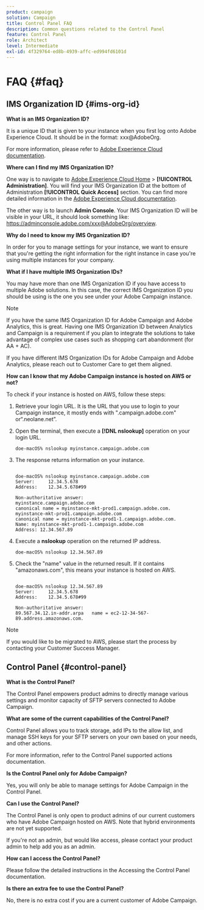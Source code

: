 ```yaml
---
product: campaign
solution: Campaign 
title: Control Panel FAQ
description: Common questions related to the Control Panel
feature: Control Panel
role: Architect
level: Intermediate
exl-id: 4f329764-ed8b-4939-affc-ed994fd6101d
---
```

# FAQ {#faq}

## IMS Organization ID {#ims-org-id}

**What is an IMS Organization ID?**

It is a unique ID that is given to your instance when you first log onto Adobe Experience Cloud. It should be in the format: xxx@AdobeOrg.

For more information, please refer to [Adobe Experience Cloud documentation](https://marketing.adobe.com/resources/help/en_US/mcloud/organizations.html).

**Where can I find my IMS Organization ID?**

One way is to navigate to [Adobe Experience Cloud Home](https://experiencecloud.adobe.com/) > **[!UICONTROL Administration]**. You will find your IMS Organization ID at the bottom of Administration **[!UICONTROL Quick Access]** section. You can find more detailed information in the [Adobe Experience Cloud documentation](https://marketing.adobe.com/resources/help/en_US/mcloud/organizations.html).

The other way is to launch **Admin Console**. Your IMS Organization ID will be visible in your URL, it should look something like: https://adminconsole.adobe.com/xxx@AdobeOrg/overview.

**Why do I need to know my IMS Organization ID?**

In order for you to manage settings for your instance, we want to ensure that you're getting the right information for the right instance in case you're using multiple instances for your company.

**What if I have multiple IMS Organization IDs?**

You may have more than one IMS Organization ID if you have access to multiple Adobe solutions. In this case, the correct IMS Organization ID you should be using is the one you see under your Adobe Campaign instance.

>[!NOTE]
>
>If you have the same IMS Organization ID for Adobe Campaign and Adobe Analytics, this is great. Having one IMS Organization ID between Analytics and Campaign is a requirement if you plan to integrate the solutions to take advantage of complex use cases such as shopping cart abandonment (for AA + AC).
>
>If you have different IMS Organization IDs for Adobe Campaign and Adobe Analytics, please reach out to Customer Care to get them aligned.

**How can I know that my Adobe Campaign instance is hosted on AWS or not?**

To check if your instance is hosted on AWS, follow these steps:

1. Retrieve your login URL. It is the URL that you use to login to your Campaign instance, it mostly ends with ".campaign.adobe.com" or“.neolane.net”.
1. Open the terminal, then execute a **[!DNL nslookup]** operation on your login URL.

    `doe-macOS% nslookup myinstance.campaign.adobe.com`

1. The response returns information on your instance.

    ```

    doe-macOS% nslookup myinstance.campaign.adobe.com
    Server:     12.34.5.678
    Address:    12.34.5.678#99
  
    Non-authoritative answer:
    myinstance.campaign.adobe.com
    canonical name = myinstance-mkt-prod1.campaign.adobe.com.
    myinstance-mkt-prod1.campaign.adobe.com
    canonical name = myinstance-mkt-prod1-1.campaign.adobe.com.
    Name: myinstance-mkt-prod1-1.campaign.adobe.com
    Address: 12.34.567.89

    ```

1. Execute a **nslookup** operation on the returned IP address.

    `doe-macOS% nslookup 12.34.567.89`

1. Check the "name" value in the returned result. If it contains "amazonaws.com", this means your instance is hosted on AWS.

    ```

    doe-macOS% nslookup 12.34.567.89
    Server:     12.34.5.678
    Address:    12.34.5.678#99

    Non-authoritative answer:
    89.567.34.12.in-addr.arpa   name = ec2-12-34-567-89.address.amazonaws.com.

    ```

>[!NOTE]
>
>If you would like to be migrated to AWS, please start the process by contacting your Customer Success Manager.

## Control Panel {#control-panel}

**What is the Control Panel?**

The Control Panel empowers product admins to directly manage various settings and monitor capacity of SFTP servers connected to Adobe Campaign.

**What are some of the current capabilities of the Control Panel?**

Control Panel allows you to track storage, add IPs to the allow list, and manage SSH keys for your SFTP servers on your own based on your needs, and other actions.

For more information, refer to the Control Panel supported actions documentation.

**Is the Control Panel only for Adobe Campaign?**

Yes, you will only be able to manage settings for Adobe Campaign in the Control Panel.

**Can I use the Control Panel?**

The Control Panel is only open to product admins of our current customers who have Adobe Campaign hosted on AWS. Note that hybrid environments are not yet supported.

If you're not an admin, but would like access, please contact your product admin to help add you as an admin.

**How can I access the Control Panel?**

Please follow the detailed instructions in the Accessing the Control Panel documentation.

**Is there an extra fee to use the Control Panel?**

No, there is no extra cost if you are a current customer of Adobe Campaign.
